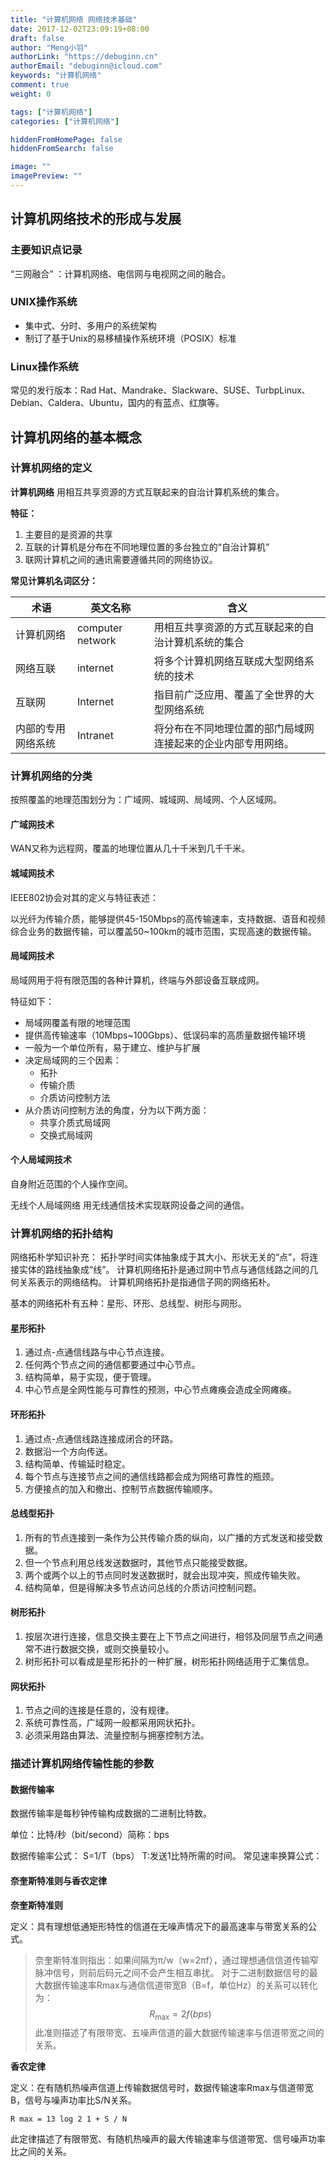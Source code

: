 ```yaml
---
title: "计算机网络 网络技术基础"
date: 2017-12-02T23:09:19+08:00
draft: false
author: "Meng小羽"
authorLink: "https://debuginn.cn"
authorEmail: "debuginn@icloud.com"
keywords: "计算机网络"
comment: true
weight: 0

tags: ["计算机网络"]
categories: ["计算机网络"]

hiddenFromHomePage: false
hiddenFromSearch: false

image: ""
imagePreview: ""
---
```


## 计算机网络技术的形成与发展

### 主要知识点记录

“三网融合” ：计算机网络、电信网与电视网之间的融合。

### UNIX操作系统

- 集中式、分时、多用户的系统架构 
- 制订了基于Unix的易移植操作系统环境（POSIX）标准

### Linux操作系统

常见的发行版本：Rad Hat、Mandrake、Slackware、SUSE、TurbpLinux、Debian、Caldera、Ubuntu，国内的有蓝点、红旗等。

## 计算机网络的基本概念

### 计算机网络的定义

**计算机网络** 用相互共享资源的方式互联起来的自治计算机系统的集合。

**特征：**

1. 主要目的是资源的共享 
2. 互联的计算机是分布在不同地理位置的多台独立的“自治计算机” 
3. 联网计算机之间的通讯需要遵循共同的网络协议。

**常见计算机名词区分：**

| 术语	       | 英文名称	            | 含义                             |
|-----------|------------------|--------------------------------|
| 计算机网络	    | computer network | 	用相互共享资源的方式互联起来的自治计算机系统的集合     |
| 网络互联	     | internet	        | 将多个计算机网络互联成大型网络系统的技术           |
| 互联网       | 	Internet	       | 指目前广泛应用、覆盖了全世界的大型网络系统          |
| 内部的专用网络系统 | 	Intranet	       | 将分布在不同地理位置的部门局域网连接起来的企业内部专用网络。 |

### 计算机网络的分类

按照覆盖的地理范围划分为：广域网、城域网、局域网、个人区域网。

#### 广域网技术

WAN又称为远程网，覆盖的地理位置从几十千米到几千千米。

#### 城域网技术

IEEE802协会对其的定义与特征表述：

以光纤为传输介质，能够提供45-150Mbps的高传输速率，支持数据、语音和视频综合业务的数据传输，可以覆盖50~100km的城市范围，实现高速的数据传输。

#### 局域网技术

局域网用于将有限范围的各种计算机，终端与外部设备互联成网。

特征如下：

- 局域网覆盖有限的地理范围 
- 提供高传输速率（10Mbps~100Gbps）、低误码率的高质量数据传输环境 
- 一般为一个单位所有，易于建立、维护与扩展 
- 决定局域网的三个因素： 
  - 拓扑 
  - 传输介质 
  - 介质访问控制方法 
- 从介质访问控制方法的角度，分为以下两方面： 
  - 共享介质式局域网 
  - 交换式局域网

#### 个人局域网技术

自身附近范围的个人操作空间。

无线个人局域网络 用无线通信技术实现联网设备之间的通信。

### 计算机网络的拓扑结构

网络拓朴学知识补充： 拓扑学时间实体抽象成于其大小、形状无关的“点”，将连接实体的路线抽象成“线”。 计算机网络拓扑是通过网中节点与通信线路之间的几何关系表示的网络结构。 计算机网络拓扑是指通信子网的网络拓朴。

基本的网络拓朴有五种：星形、环形、总线型、树形与网形。

#### 星形拓扑

1. 通过点-点通信线路与中心节点连接。 
2. 任何两个节点之间的通信都要通过中心节点。 
3. 结构简单，易于实现，便于管理。 
4. 中心节点是全网性能与可靠性的预测，中心节点瘫痪会造成全网瘫痪。

#### 环形拓扑

1. 通过点-点通信线路连接成闭合的环路。 
2. 数据沿一个方向传送。 
3. 结构简单、传输延时稳定。 
4. 每个节点与连接节点之间的通信线路都会成为网络可靠性的瓶颈。 
5. 方便接点的加入和撤出、控制节点数据传输顺序。

#### 总线型拓扑

1. 所有的节点连接到一条作为公共传输介质的纵向，以广播的方式发送和接受数据。 
2. 但一个节点利用总线发送数据时，其他节点只能接受数据。 
3. 两个或两个以上的节点同时发送数据时，就会出现冲突，照成传输失败。 
4. 结构简单，但是得解决多节点访问总线的介质访问控制问题。

#### 树形拓扑

1. 按层次进行连接，信息交换主要在上下节点之间进行，相邻及同层节点之间通常不进行数据交换，或则交换量较小。 
2. 树形拓扑可以看成是星形拓扑的一种扩展，树形拓扑网络适用于汇集信息。

#### 网状拓扑

1. 节点之间的连接是任意的，没有规律。 
2. 系统可靠性高，广域网一般都采用网状拓扑。 
3. 必须采用路由算法、流量控制与拥塞控制方法。

### 描述计算机网络传输性能的参数

#### 数据传输率

数据传输率是每秒钟传输构成数据的二进制比特数。

单位：比特/秒（bit/second）简称：bps

数据传输率公式：
S=1/T（bps）
T:发送1比特所需的时间。
常见速率换算公式：

#### 奈奎斯特准则与香农定律

**奈奎斯特准则**

定义：具有理想低通矩形特性的信道在无噪声情况下的最高速率与带宽关系的公式。

> 奈奎斯特准则指出：如果间隔为π/w（w=2πf），通过理想通信信道传输窄脉冲信号，则前后码元之间不会产生相互串扰。
对于二进制数据信号的最大数据传输速率Rmax与通信信道带宽B（B=f，单位Hz）的关系可以转化为：
$$
R_{\max }=2f\left( bps\right)
$$
此准则描述了有限带宽、五噪声信道的最大数据传输速率与信道带宽之间的关系。

**香农定律**

定义：在有随机热噪声信道上传输数据信号时，数据传输速率Rmax与信道带宽B，信号与噪声功率比S/N关系。

`R max = 13 log 2 1 + S / N`

此定律描述了有限带宽、有随机热噪声的最大传输速率与信道带宽、信号噪声功率比之间的关系。
